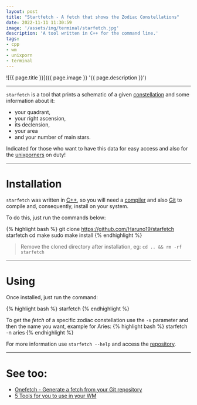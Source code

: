 ```yaml
---
layout: post
title: "Startfetch - A fetch that shows the Zodiac Constellations"
date: 2022-11-11 11:30:59
image: '/assets/img/terminal/starfetch.jpg'
description: 'A tool written in C++ for the command line.'
tags:
- cpp
- wm
- unixporn
- terminal
---
```


![{{ page.title }}]({{ page.image }} '{{ page.description }}')

---

`starfetch` is a tool that prints a schematic of a given <u>constellation</u> and some information about it:
+ your quadrant,
+ your right ascension,
+ its declension,
+ your area
+ and your number of main stars.

Indicated for those who want to have this data for easy access and also for the [unixporners](https://terminalroot.com/tags#unixporn) on duty!

---

# Installation
`starfetch` was written in [C++](https://terminalroot.com/tags#cpp), so you will need a [compiler](https://terminalroot.com/tags#gcc) and also [Git](https://terminalroot.com/tags#git) to compile and, consequently, install on your system.

To do this, just run the commands below:

{% highlight bash %}
git clone https://github.com/Haruno19/starfetch
starfetch cd
make
sudo make install
{% endhighlight %}
> Remove the cloned directory after installation, eg: `cd .. && rm -rf starfetch`

---

# Using
Once installed, just run the command:

{% highlight bash %}
starfetch
{% endhighlight %}

To get the *fetch* of a specific zodiac constellation use the `-n` parameter and then the name you want, example for Aries:
{% highlight bash %}
starfetch -n aries
{% endhighlight %}

For more information use `starfetch --help` and access the [repository](https://github.com/Haruno19/starfetch).

---

# See too:
+ [Onefetch - Generate a fetch from your Git repository](https://terminalroot.com/onefetch-generate-a-fetch-from-your-git-repository/)
+ [5 Tools for you to use in your WM](https://terminalroot.com/5-tools-for-you-to-use-on-your-wm/)

